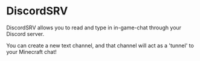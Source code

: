 # DiscordSRV

DiscordSRV allows you to read and type in in-game-chat through your Discord
server.

You can create a new text channel, and that channel will act as a 'tunnel' to
your Minecraft chat!

